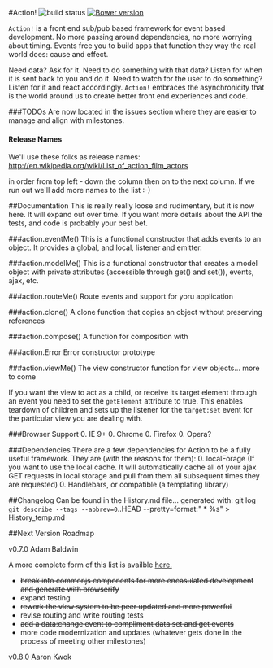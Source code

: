 #Action!
![build status](https://travis-ci.org/designfrontier/Action.svg)
[![Bower version](https://badge.fury.io/bo/actionjs.svg)](http://badge.fury.io/bo/actionjs)

`Action!` is a front end sub/pub based framework for event based development. No more passing around dependencies, no more worrying about timing. Events free you to build apps that function they way the real world does: cause and effect.

Need data? Ask for it. Need to do something with that data? Listen for when it is sent back to you and do it. Need to watch for the user to do something? Listen for it and react accordingly. `Action!` embraces the asynchronicity that is the world around us to create better front end experiences and code.

###TODOs
Are now located in the issues section where they are easier to manage and align with milestones.

#### Release Names
We'll use these folks as release names: http://en.wikipedia.org/wiki/List_of_action_film_actors

in order from top left - down the column then on to the next column. If we run out we'll add more names to the list :-)

##Documentation
This is really really loose and rudimentary, but it is now here. It will expand out over time. If you want more details about the API the tests, and code is probably your best bet.

###action.eventMe()
This is a functional constructor that adds events to an object. It provides a global, and local, listener and emitter.

###action.modelMe()
This is a functional constructor that creates a model object with private attributes (accessible through get() and set()), events, ajax, etc.

###action.routeMe()
Route events and support for yoru application

###action.clone()
A clone function that copies an object without preserving references

###action.compose()
A function for composition with

###action.Error
Error constructor prototype

###action.viewMe()
The view constructor function for view objects... more to come

If you want the view to act as a child, or receive its target element through an event you need to set the `getElement` attribute to true. This enables teardown of children and sets up the listener for the `target:set` event for the particular view you are dealing with.

###Browser Support
0. IE 9+
0. Chrome
0. Firefox
0. Opera?

###Dependencies
There are a few dependencies for Action to be a fully useful framework. They are (with the reasons for them):
0. localForage (If you want to use the local cache. It will automatically cache all of your ajax GET requests in local storage and pull from them all subsequent times they are requested)
0. Handlebars, or compatible (a templating library)

##Changelog
Can be found in the History.md file... generated with:
git log `git describe --tags --abbrev=0`..HEAD --pretty=format:"  * %s" > History_temp.md

##Next Version Roadmap

v0.7.0 Adam Baldwin

A more complete form of this list is availble [here.](https://github.com/designfrontier/Action/milestones/v0.7.0%20Adam%20Baldwin)

* ~~break into commonjs components for more encasulated development and generate with browserify~~
* expand testing
* ~~rework the view system to be peer updated and more powerful~~
* revise routing and write routing tests
* ~~add a data:change event to compliment data:set and get events~~
* more code modernization and updates (whatever gets done in the process of meeting other milestones)

v0.8.0 Aaron Kwok

